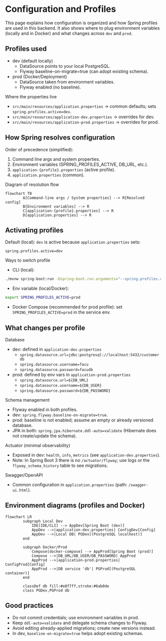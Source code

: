 # Configuration and Profiles

This page explains how configuration is organized and how Spring profiles are used in this backend. It also shows where to plug environment variables (locally and in Docker) and what changes across `dev` and `prod`.

## Profiles used

- dev (default locally)
	- DataSource points to your local PostgreSQL.
	- Flyway baseline-on-migrate=true (can adopt existing schema).
- prod (Docker/Deployment)
	- DataSource taken from environment variables.
	- Flyway enabled (no baseline).

Where the properties live
- `src/main/resources/application.properties` → common defaults; sets `spring.profiles.active=dev`.
- `src/main/resources/application-dev.properties` → overrides for dev.
- `src/main/resources/application-prod.properties` → overrides for prod.

## How Spring resolves configuration

Order of precedence (simplified):
1) Command line args and system properties.
2) Environment variables (SPRING_PROFILES_ACTIVE, DB_URL, etc.).
3) `application-{profile}.properties` (active profile).
4) `application.properties` (common).

Diagram of resolution flow

```mermaid
flowchart TB
		A[Command-line args / System properties] --> R[Resolved config]
		B[Environment variables] --> R
		C[application-{profile}.properties] --> R
		D[application.properties] --> R
```

## Activating profiles

Default (local): `dev` is active because `application.properties` sets:

```properties
spring.profiles.active=dev
```

Ways to switch profile
- CLI (local):

```bash
./mvnw spring-boot:run -Dspring-boot.run.arguments="--spring.profiles.active=prod"
```

- Env variable (local/Docker):

```bash
export SPRING_PROFILES_ACTIVE=prod
```

- Docker Compose (recommended for prod profile): set `SPRING_PROFILES_ACTIVE=prod` in the service env.

## What changes per profile

Database
- dev: defined in `application-dev.properties`
	- `spring.datasource.url=jdbc:postgresql://localhost:5432/customerdb`
	- `spring.datasource.username=facu`
	- `spring.datasource.password=facudb`
- prod: defined by env vars in `application-prod.properties`
	- `spring.datasource.url=${DB_URL}`
	- `spring.datasource.username=${DB_USER}`
	- `spring.datasource.password=${DB_PASSWORD}`

Schema management
- Flyway enabled in both profiles.
- dev: `spring.flyway.baseline-on-migrate=true`.
- prod: baseline is not enabled; assume an empty or already versioned database.
- JPA in both: `spring.jpa.hibernate.ddl-auto=validate` (Hibernate does not create/update the schema).

Actuator (minimal observability)
- Exposed in dev: `health`, `info`, `metrics` (see `application-dev.properties`).
- Note: In Spring Boot 3 there is no `/actuator/flyway`; use logs or the `flyway_schema_history` table to see migrations.

Swagger/OpenAPI
- Common configuration in `application.properties` (path: `/swagger-ui.html`).

## Environment diagrams (profiles and Docker)

```mermaid
flowchart LR
		subgraph Local Dev
			IDE[IDE/CLI] --> AppDev[Spring Boot (dev)]
			AppDev -->|application-dev.properties| ConfigDev[Config]
			AppDev -->|Local DB| PGDev[(PostgreSQL localhost)]
		end

		subgraph Docker/Prod
			Compose[docker-compose] --> AppProd[Spring Boot (prod)]
			Compose -->|DB_URL/DB_USER/DB_PASSWORD| AppProd
			AppProd -->|application-prod.properties| ConfigProd[Config]
			AppProd -->|DB service 'db'| PGProd[(PostgreSQL container)]
		end

		classDef db fill:#e8f7ff,stroke:#6ab0de
		class PGDev,PGProd db
```

## Good practices

- Do not commit credentials; use environment variables in prod.
- Keep `ddl-auto=validate` and delegate schema changes to Flyway.
- Avoid editing already-applied migrations; create new versions instead.
- In dev, `baseline-on-migrate=true` helps adopt existing schemas.

